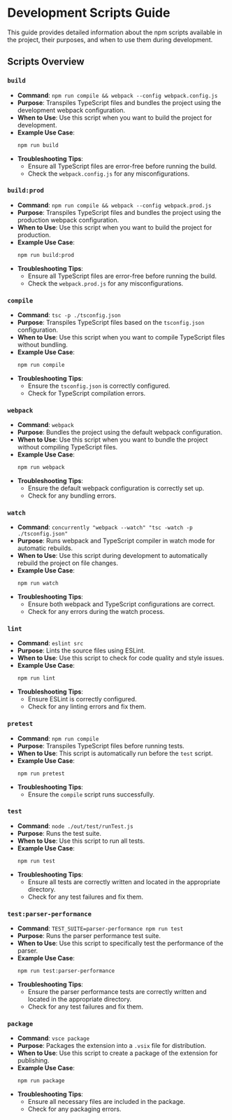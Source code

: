 # Development Scripts Guide

This guide provides detailed information about the npm scripts available in the project, their purposes, and when to use them during development.

## Scripts Overview

### `build`
- **Command**: `npm run compile && webpack --config webpack.config.js`
- **Purpose**: Transpiles TypeScript files and bundles the project using the development webpack configuration.
- **When to Use**: Use this script when you want to build the project for development.
- **Example Use Case**: 
  ```bash
  npm run build
  ```
- **Troubleshooting Tips**:
  - Ensure all TypeScript files are error-free before running the build.
  - Check the `webpack.config.js` for any misconfigurations.

### `build:prod`
- **Command**: `npm run compile && webpack --config webpack.prod.js`
- **Purpose**: Transpiles TypeScript files and bundles the project using the production webpack configuration.
- **When to Use**: Use this script when you want to build the project for production.
- **Example Use Case**: 
  ```bash
  npm run build:prod
  ```
- **Troubleshooting Tips**:
  - Ensure all TypeScript files are error-free before running the build.
  - Check the `webpack.prod.js` for any misconfigurations.

### `compile`
- **Command**: `tsc -p ./tsconfig.json`
- **Purpose**: Transpiles TypeScript files based on the `tsconfig.json` configuration.
- **When to Use**: Use this script when you want to compile TypeScript files without bundling.
- **Example Use Case**: 
  ```bash
  npm run compile
  ```
- **Troubleshooting Tips**:
  - Ensure the `tsconfig.json` is correctly configured.
  - Check for TypeScript compilation errors.

### `webpack`
- **Command**: `webpack`
- **Purpose**: Bundles the project using the default webpack configuration.
- **When to Use**: Use this script when you want to bundle the project without compiling TypeScript files.
- **Example Use Case**: 
  ```bash
  npm run webpack
  ```
- **Troubleshooting Tips**:
  - Ensure the default webpack configuration is correctly set up.
  - Check for any bundling errors.

### `watch`
- **Command**: `concurrently "webpack --watch" "tsc -watch -p ./tsconfig.json"`
- **Purpose**: Runs webpack and TypeScript compiler in watch mode for automatic rebuilds.
- **When to Use**: Use this script during development to automatically rebuild the project on file changes.
- **Example Use Case**: 
  ```bash
  npm run watch
  ```
- **Troubleshooting Tips**:
  - Ensure both webpack and TypeScript configurations are correct.
  - Check for any errors during the watch process.

### `lint`
- **Command**: `eslint src`
- **Purpose**: Lints the source files using ESLint.
- **When to Use**: Use this script to check for code quality and style issues.
- **Example Use Case**: 
  ```bash
  npm run lint
  ```
- **Troubleshooting Tips**:
  - Ensure ESLint is correctly configured.
  - Check for any linting errors and fix them.

### `pretest`
- **Command**: `npm run compile`
- **Purpose**: Transpiles TypeScript files before running tests.
- **When to Use**: This script is automatically run before the `test` script.
- **Example Use Case**: 
  ```bash
  npm run pretest
  ```
- **Troubleshooting Tips**:
  - Ensure the `compile` script runs successfully.

### `test`
- **Command**: `node ./out/test/runTest.js`
- **Purpose**: Runs the test suite.
- **When to Use**: Use this script to run all tests.
- **Example Use Case**: 
  ```bash
  npm run test
  ```
- **Troubleshooting Tips**:
  - Ensure all tests are correctly written and located in the appropriate directory.
  - Check for any test failures and fix them.

### `test:parser-performance`
- **Command**: `TEST_SUITE=parser-performance npm run test`
- **Purpose**: Runs the parser performance test suite.
- **When to Use**: Use this script to specifically test the performance of the parser.
- **Example Use Case**: 
  ```bash
  npm run test:parser-performance
  ```
- **Troubleshooting Tips**:
  - Ensure the parser performance tests are correctly written and located in the appropriate directory.
  - Check for any test failures and fix them.

### `package`
- **Command**: `vsce package`
- **Purpose**: Packages the extension into a `.vsix` file for distribution.
- **When to Use**: Use this script to create a package of the extension for publishing.
- **Example Use Case**: 
  ```bash
  npm run package
  ```
- **Troubleshooting Tips**:
  - Ensure all necessary files are included in the package.
  - Check for any packaging errors.
